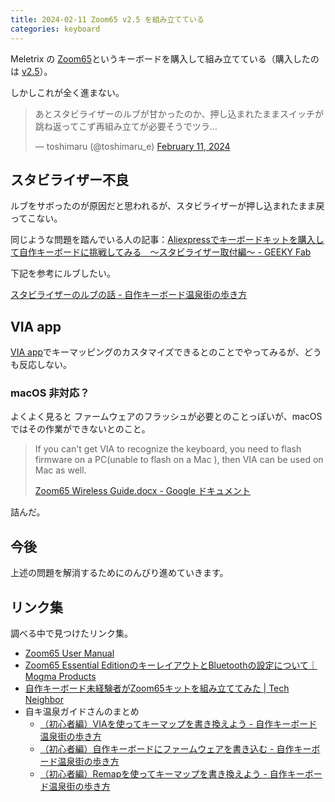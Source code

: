 ```yaml
---
title: 2024-02-11 Zoom65 v2.5 を組み立てている
categories: keyboard
---
```


Meletrix の [Zoom65](https://zoom65.com/)というキーボードを購入して組み立てている（購入したのは [v2.5](https://meletrix.com/collections/zoom65-v2-5)）。

しかしこれが全く進まない。

<blockquote class="twitter-tweet"><p lang="ja" dir="ltr">あとスタビライザーのルブが甘かったのか、押し込まれたままスイッチが跳ね返ってこず再組み立てが必要そうでツラ...</p>&mdash; toshimaru (@toshimaru_e) <a href="https://twitter.com/toshimaru_e/status/1756579803338268934?ref_src=twsrc%5Etfw">February 11, 2024</a></blockquote> <script async src="https://platform.twitter.com/widgets.js" charset="utf-8"></script>

## スタビライザー不良

ルブをサボったのが原因だと思われるが、スタビライザーが押し込まれたまま戻ってこない。

同じような問題を踏んでいる人の記事：[Aliexpressでキーボードキットを購入して自作キーボードに挑戦してみる　～スタビライザー取付編～ - GEEKY Fab](https://geekyfab.com/entry/2020/11/29/084339)

下記を参考にルブしたい。

[スタビライザーのルブの話 - 自作キーボード温泉街の歩き方](https://salicylic-acid3.hatenablog.com/entry/stabilizer-lubrication)

## VIA app

[VIA app](https://usevia.app/)でキーマッピングのカスタマイズできるとのことでやってみるが、どうも反応しない。

### macOS 非対応？

よくよく見ると ファームウェアのフラッシュが必要とのことっぽいが、macOS ではその作業ができないとのこと。

> If you can't get VIA to recognize the keyboard, you need to flash firmware on a PC(unable to flash on a Mac ), then VIA can be used on Mac as well.
>
> [Zoom65 Wireless Guide.docx - Google ドキュメント](https://docs.google.com/document/d/1FiWiAnXCSsFjtqqpReWLJHxV8eZ7lqBj/edit)

詰んだ。

## 今後

上述の問題を解消するためにのんびり進めていきます。

## リンク集

調べる中で見つけたリンク集。

- [Zoom65 User Manual](https://meletrix.com/pages/zoom65-user-manual)
- [Zoom65 Essential EditionのキーレイアウトとBluetoothの設定について｜Mogma Products](https://note.com/mogma_products/n/nefd5d3487116)
- [自作キーボード未経験者がZoom65キットを組み立ててみた \| Tech Neighbor](https://techneighbor.blog/keyboard/zoom65-challenge/)
- 自キ温泉ガイドさんのまとめ
    - [（初心者編）VIAを使ってキーマップを書き換えよう - 自作キーボード温泉街の歩き方](https://salicylic-acid3.hatenablog.com/entry/via-manual)
    - [（初心者編）自作キーボードにファームウェアを書き込む - 自作キーボード温泉街の歩き方](https://salicylic-acid3.hatenablog.com/entry/qmk-toolbox)
    - [（初心者編）Remapを使ってキーマップを書き換えよう - 自作キーボード温泉街の歩き方](https://salicylic-acid3.hatenablog.com/entry/remap-manual)
